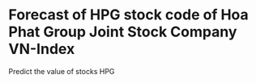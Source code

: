 # Forecast of HPG stock code of Hoa Phat Group Joint Stock Company VN-Index
Predict the value of stocks HPG
